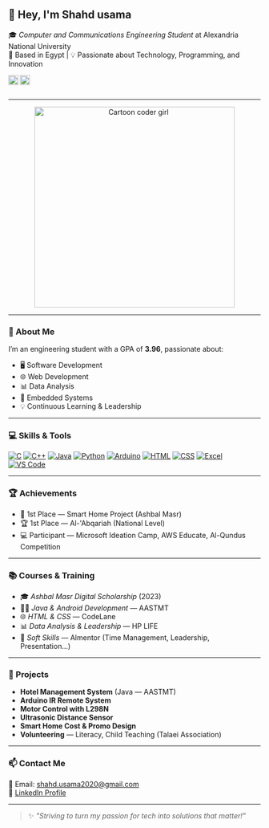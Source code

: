 ## 👋 Hey, I'm Shahd usama

🎓 *Computer and Communications Engineering Student* at Alexandria National University  
📍 Based in Egypt | 💡 Passionate about Technology, Programming, and Innovation

<a href='https://www.linkedin.com/in/shahd-usama-539815194'><img align='left' alt="LinkedIn" src="https://raw.githubusercontent.com/rahul-jha98/rahul-jha98/561d474902b59c7429ec22bb73e225696c27b202/assets/linkedin.svg" height='20px'/></a>
<a href='mailto:shahd.usama2020@gmail.com'><img align='left' alt="Email" src="https://img.shields.io/badge/Email-shahd.usama2020@gmail.com-blue?style=flat&logo=gmail" height='20px'/></a>

<br/><br/>

---

<div align="center">
  <img alt="Cartoon coder girl" src="https://user-images.githubusercontent.com/74038190/219923809-b86dc415-a0c2-4a38-bc88-ad6cf06395a8.gif" width="400px">
</div>

---

### 🚀 About Me
I’m an engineering student with a GPA of **3.96**, passionate about:

- 🖥 Software Development  
- 🌐 Web Development  
- 📊 Data Analysis  
- 🤖 Embedded Systems  
- 💡 Continuous Learning & Leadership  

---

### 💻 Skills & Tools

<a href="#"><img alt="C" src="https://img.icons8.com/color/48/000000/c-programming.png"/></a>
<a href="#"><img alt="C++" src="https://img.icons8.com/color/48/000000/c-plus-plus-logo.png"/></a>
<a href="#"><img alt="Java" src="https://img.icons8.com/color/48/000000/java-coffee-cup-logo.png"/></a>
<a href="#"><img alt="Python" src="https://img.icons8.com/color/48/000000/python.png"/></a>
<a href="#"><img alt="Arduino" src="https://img.icons8.com/ios-filled/50/0081C9/arduino.png"/></a>
<a href="#"><img alt="HTML" src="https://img.icons8.com/color/48/000000/html-5.png"/></a>
<a href="#"><img alt="CSS" src="https://img.icons8.com/color/48/000000/css3.png"/></a>
<a href="#"><img alt="Excel" src="https://img.icons8.com/color/48/000000/microsoft-excel-2019.png"/></a>
<a href="#"><img alt="VS Code" src="https://img.icons8.com/color/48/000000/visual-studio-code-2019.png"/></a>

---

### 🏆 Achievements
- 🥇 1st Place — Smart Home Project (Ashbal Masr)  
- 🏆 1st Place — Al-'Abqariah (National Level)  
- 💻 Participant — Microsoft Ideation Camp, AWS Educate, Al-Qundus Competition  

---

### 📚 Courses & Training
- 🎓 *Ashbal Masr Digital Scholarship* (2023)  
- 👩‍💻 *Java & Android Development* — AASTMT  
- 🌐 *HTML & CSS* — CodeLane  
- 📊 *Data Analysis & Leadership* — HP LIFE  
- 🧠 *Soft Skills* — Almentor (Time Management, Leadership, Presentation…)

---

### 🔧 Projects
- **Hotel Management System** (Java — AASTMT)  
- **Arduino IR Remote System**  
- **Motor Control with L298N**  
- **Ultrasonic Distance Sensor**  
- **Smart Home Cost & Promo Design**  
- **Volunteering** — Literacy, Child Teaching (Talaei Association)  

---

### 📫 Contact Me
📧 Email: shahd.usama2020@gmail.com  
🔗 [LinkedIn Profile](https://www.linkedin.com/in/shahd-usama-539815194)

---

> ✨ *"Striving to turn my passion for tech into solutions that matter!"*

